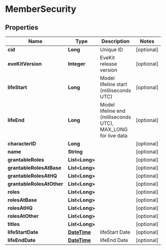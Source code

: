 
# MemberSecurity

## Properties
Name | Type | Description | Notes
------------ | ------------- | ------------- | -------------
**cid** | **Long** | Unique ID |  [optional]
**eveKitVersion** | **Integer** | EveKit release version |  [optional]
**lifeStart** | **Long** | Model lifeline start (milliseconds UTC) |  [optional]
**lifeEnd** | **Long** | Model lifeline end (milliseconds UTC), MAX_LONG for live data |  [optional]
**characterID** | **Long** |  |  [optional]
**name** | **String** |  |  [optional]
**grantableRoles** | **List&lt;Long&gt;** |  |  [optional]
**grantableRolesAtBase** | **List&lt;Long&gt;** |  |  [optional]
**grantableRolesAtHQ** | **List&lt;Long&gt;** |  |  [optional]
**grantableRolesAtOther** | **List&lt;Long&gt;** |  |  [optional]
**roles** | **List&lt;Long&gt;** |  |  [optional]
**rolesAtBase** | **List&lt;Long&gt;** |  |  [optional]
**rolesAtHQ** | **List&lt;Long&gt;** |  |  [optional]
**rolesAtOther** | **List&lt;Long&gt;** |  |  [optional]
**titles** | **List&lt;Long&gt;** |  |  [optional]
**lifeStartDate** | [**DateTime**](DateTime.md) | lifeStart Date |  [optional]
**lifeEndDate** | [**DateTime**](DateTime.md) | lifeEnd Date |  [optional]



